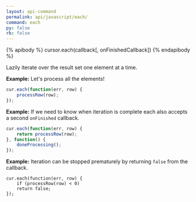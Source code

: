 ```yaml
---
layout: api-command 
permalink: api/javascript/each/
command: each
py: false
rb: false
---
```


{% apibody %}
cursor.each(callback[, onFinishedCallback])
{% endapibody %}

Lazily iterate over the result set one element at a time.

__Example:__ Let's process all the elements!

```js
cur.each(function(err, row) {
    processRow(row);
});
```

__Example:__ If we need to know when iteration is complete each also accepts a second `onFinished` callback.

```js
cur.each(function(err, row) {
    return processRow(row);
}, function() {
    doneProcessing();
});
```


__Example:__ Iteration can be stopped prematurely by returning `false` from the callback.

```
cur.each(function(err, row) {
    if (processRow(row) < 0)
    return false;
});
```

